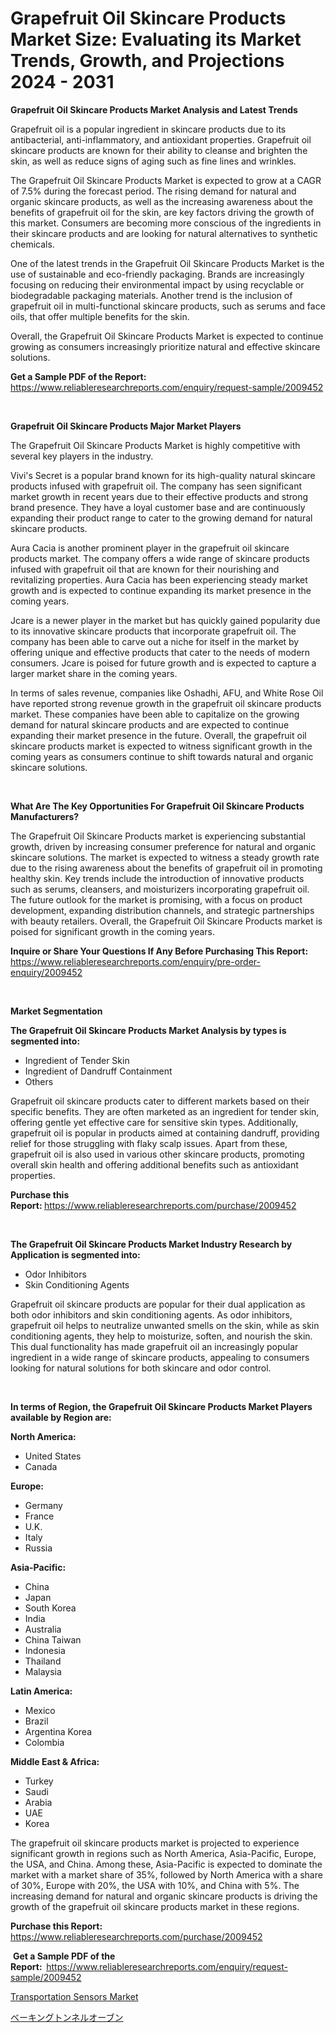 <p><h1>Grapefruit Oil Skincare Products Market Size: Evaluating its Market Trends, Growth, and Projections 2024 - 2031</h1></p><p><strong>Grapefruit Oil Skincare Products Market Analysis and Latest Trends</strong></p>
<p><p>Grapefruit oil is a popular ingredient in skincare products due to its antibacterial, anti-inflammatory, and antioxidant properties. Grapefruit oil skincare products are known for their ability to cleanse and brighten the skin, as well as reduce signs of aging such as fine lines and wrinkles.</p><p>The Grapefruit Oil Skincare Products Market is expected to grow at a CAGR of 7.5% during the forecast period. The rising demand for natural and organic skincare products, as well as the increasing awareness about the benefits of grapefruit oil for the skin, are key factors driving the growth of this market. Consumers are becoming more conscious of the ingredients in their skincare products and are looking for natural alternatives to synthetic chemicals.</p><p>One of the latest trends in the Grapefruit Oil Skincare Products Market is the use of sustainable and eco-friendly packaging. Brands are increasingly focusing on reducing their environmental impact by using recyclable or biodegradable packaging materials. Another trend is the inclusion of grapefruit oil in multi-functional skincare products, such as serums and face oils, that offer multiple benefits for the skin.</p><p>Overall, the Grapefruit Oil Skincare Products Market is expected to continue growing as consumers increasingly prioritize natural and effective skincare solutions.</p></p>
<p><strong>Get a Sample PDF of the Report:&nbsp;</strong> <a href="https://www.reliableresearchreports.com/enquiry/request-sample/2009452">https://www.reliableresearchreports.com/enquiry/request-sample/2009452</a></p>
<p>&nbsp;</p>
<p><strong>Grapefruit Oil Skincare Products Major Market Players</strong></p>
<p><p>The Grapefruit Oil Skincare Products Market is highly competitive with several key players in the industry. </p><p>Vivi's Secret is a popular brand known for its high-quality natural skincare products infused with grapefruit oil. The company has seen significant market growth in recent years due to their effective products and strong brand presence. They have a loyal customer base and are continuously expanding their product range to cater to the growing demand for natural skincare products.</p><p>Aura Cacia is another prominent player in the grapefruit oil skincare products market. The company offers a wide range of skincare products infused with grapefruit oil that are known for their nourishing and revitalizing properties. Aura Cacia has been experiencing steady market growth and is expected to continue expanding its market presence in the coming years.</p><p>Jcare is a newer player in the market but has quickly gained popularity due to its innovative skincare products that incorporate grapefruit oil. The company has been able to carve out a niche for itself in the market by offering unique and effective products that cater to the needs of modern consumers. Jcare is poised for future growth and is expected to capture a larger market share in the coming years.</p><p>In terms of sales revenue, companies like Oshadhi, AFU, and White Rose Oil have reported strong revenue growth in the grapefruit oil skincare products market. These companies have been able to capitalize on the growing demand for natural skincare products and are expected to continue expanding their market presence in the future. Overall, the grapefruit oil skincare products market is expected to witness significant growth in the coming years as consumers continue to shift towards natural and organic skincare solutions.</p></p>
<p>&nbsp;</p>
<p><strong>What Are The Key Opportunities For Grapefruit Oil Skincare Products Manufacturers?</strong></p>
<p><p>The Grapefruit Oil Skincare Products market is experiencing substantial growth, driven by increasing consumer preference for natural and organic skincare solutions. The market is expected to witness a steady growth rate due to the rising awareness about the benefits of grapefruit oil in promoting healthy skin. Key trends include the introduction of innovative products such as serums, cleansers, and moisturizers incorporating grapefruit oil. The future outlook for the market is promising, with a focus on product development, expanding distribution channels, and strategic partnerships with beauty retailers. Overall, the Grapefruit Oil Skincare Products market is poised for significant growth in the coming years.</p></p>
<p><strong>Inquire or Share Your Questions If Any Before Purchasing This Report:</strong> <a href="https://www.reliableresearchreports.com/enquiry/pre-order-enquiry/2009452">https://www.reliableresearchreports.com/enquiry/pre-order-enquiry/2009452</a></p>
<p>&nbsp;</p>
<p><strong>Market Segmentation</strong></p>
<p><strong>The Grapefruit Oil Skincare Products Market Analysis by types is segmented into:</strong></p>
<p><ul><li>Ingredient of Tender Skin</li><li>Ingredient of Dandruff Containment</li><li>Others</li></ul></p>
<p><p>Grapefruit oil skincare products cater to different markets based on their specific benefits. They are often marketed as an ingredient for tender skin, offering gentle yet effective care for sensitive skin types. Additionally, grapefruit oil is popular in products aimed at containing dandruff, providing relief for those struggling with flaky scalp issues. Apart from these, grapefruit oil is also used in various other skincare products, promoting overall skin health and offering additional benefits such as antioxidant properties.</p></p>
<p><strong>Purchase this Report:&nbsp;</strong><a href="https://www.reliableresearchreports.com/purchase/2009452">https://www.reliableresearchreports.com/purchase/2009452</a></p>
<p>&nbsp;</p>
<p><strong>The Grapefruit Oil Skincare Products Market Industry Research by Application is segmented into:</strong></p>
<p><ul><li>Odor Inhibitors</li><li>Skin Conditioning Agents</li></ul></p>
<p><p>Grapefruit oil skincare products are popular for their dual application as both odor inhibitors and skin conditioning agents. As odor inhibitors, grapefruit oil helps to neutralize unwanted smells on the skin, while as skin conditioning agents, they help to moisturize, soften, and nourish the skin. This dual functionality has made grapefruit oil an increasingly popular ingredient in a wide range of skincare products, appealing to consumers looking for natural solutions for both skincare and odor control.</p></p>
<p>&nbsp;</p>
<p><strong>In terms of Region, the Grapefruit Oil Skincare Products Market Players available by Region are:</strong></p>
<p>
    <p> <strong> North America: </strong>
        <ul>
            <li>United States</li>
            <li>Canada</li>
        </ul>
        </p> 
    <p> <strong> Europe: </strong>
        <ul>
            <li>Germany</li>
            <li>France</li>
            <li>U.K.</li>
            <li>Italy</li>
            <li>Russia</li>
        </ul>
        </p> 
    <p> <strong> Asia-Pacific: </strong>
        <ul>
            <li>China</li>
            <li>Japan</li>
            <li>South Korea</li>
            <li>India</li>
            <li>Australia</li>
            <li>China Taiwan</li>
            <li>Indonesia</li>
            <li>Thailand</li>
            <li>Malaysia</li>
        </ul>
        </p> 
    <p> <strong> Latin America: </strong>
        <ul>
            <li>Mexico</li>
            <li>Brazil</li>
            <li>Argentina Korea</li>
            <li>Colombia</li>
        </ul>
        </p> 
    <p> <strong> Middle East & Africa: </strong>
        <ul>
            <li>Turkey</li>
            <li>Saudi</li>
            <li>Arabia</li>
            <li>UAE</li>
            <li>Korea</li>
        </ul>
    </p>
    </p>
<p><p>The grapefruit oil skincare products market is projected to experience significant growth in regions such as North America, Asia-Pacific, Europe, the USA, and China. Among these, Asia-Pacific is expected to dominate the market with a market share of 35%, followed by North America with a share of 30%, Europe with 20%, the USA with 10%, and China with 5%. The increasing demand for natural and organic skincare products is driving the growth of the grapefruit oil skincare products market in these regions.</p></p>
<p><strong>Purchase this Report: </strong><a href="https://www.reliableresearchreports.com/purchase/2009452">https://www.reliableresearchreports.com/purchase/2009452</a></p>
<p>&nbsp;<strong>Get a Sample PDF of the Report:&nbsp;&nbsp;</strong><a href="https://www.reliableresearchreports.com/enquiry/request-sample/2009452">https://www.reliableresearchreports.com/enquiry/request-sample/2009452</a></p>
<p><strong></strong></p>
<p><p><a href="https://medium.com/@zayunoz657456/transportation-sensors-market-size-market-outlook-and-market-forecast-2024-to-2031-d7d85a4ae5c0">Transportation Sensors Market</a></p><p><a href="https://medium.com/@chrispbacon162023/%E7%84%BC%E3%81%8D%E3%83%88%E3%83%B3%E3%83%8D%E3%83%AB%E3%82%AA%E3%83%BC%E3%83%96%E3%83%B3%E5%B8%82%E5%A0%B4%E8%A6%8F%E6%A8%A1-%E5%B8%82%E5%A0%B4%E3%81%AE%E5%B1%95%E6%9C%9B%E3%81%A8%E5%B8%82%E5%A0%B4%E4%BA%88%E6%B8%AC-2024%E5%B9%B4%E3%81%8B%E3%82%892031%E5%B9%B4-e4bd8a919682">ベーキングトンネルオーブン</a></p></p>